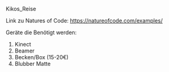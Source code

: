Kikos_Reise

Link zu Natures of Code: 
https://natureofcode.com/examples/

Geräte die Benötigt werden:
1. Kinect
2. Beamer
3. Becken/Box  (15-20€)
4. Blubber Matte
   
